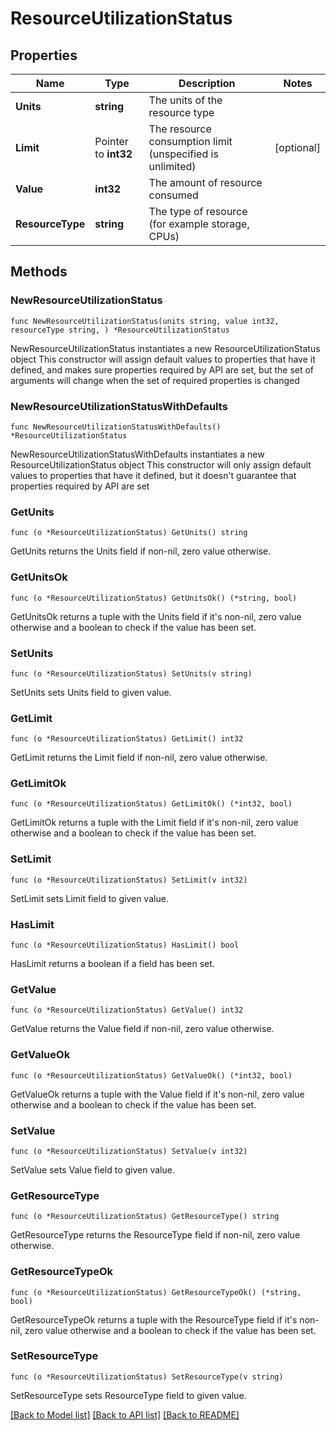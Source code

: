 # ResourceUtilizationStatus

## Properties

Name | Type | Description | Notes
------------ | ------------- | ------------- | -------------
**Units** | **string** | The units of the resource type | 
**Limit** | Pointer to **int32** | The resource consumption limit (unspecified is unlimited) | [optional] 
**Value** | **int32** | The amount of resource consumed | 
**ResourceType** | **string** | The type of resource (for example storage, CPUs) | 

## Methods

### NewResourceUtilizationStatus

`func NewResourceUtilizationStatus(units string, value int32, resourceType string, ) *ResourceUtilizationStatus`

NewResourceUtilizationStatus instantiates a new ResourceUtilizationStatus object
This constructor will assign default values to properties that have it defined,
and makes sure properties required by API are set, but the set of arguments
will change when the set of required properties is changed

### NewResourceUtilizationStatusWithDefaults

`func NewResourceUtilizationStatusWithDefaults() *ResourceUtilizationStatus`

NewResourceUtilizationStatusWithDefaults instantiates a new ResourceUtilizationStatus object
This constructor will only assign default values to properties that have it defined,
but it doesn't guarantee that properties required by API are set

### GetUnits

`func (o *ResourceUtilizationStatus) GetUnits() string`

GetUnits returns the Units field if non-nil, zero value otherwise.

### GetUnitsOk

`func (o *ResourceUtilizationStatus) GetUnitsOk() (*string, bool)`

GetUnitsOk returns a tuple with the Units field if it's non-nil, zero value otherwise
and a boolean to check if the value has been set.

### SetUnits

`func (o *ResourceUtilizationStatus) SetUnits(v string)`

SetUnits sets Units field to given value.


### GetLimit

`func (o *ResourceUtilizationStatus) GetLimit() int32`

GetLimit returns the Limit field if non-nil, zero value otherwise.

### GetLimitOk

`func (o *ResourceUtilizationStatus) GetLimitOk() (*int32, bool)`

GetLimitOk returns a tuple with the Limit field if it's non-nil, zero value otherwise
and a boolean to check if the value has been set.

### SetLimit

`func (o *ResourceUtilizationStatus) SetLimit(v int32)`

SetLimit sets Limit field to given value.

### HasLimit

`func (o *ResourceUtilizationStatus) HasLimit() bool`

HasLimit returns a boolean if a field has been set.

### GetValue

`func (o *ResourceUtilizationStatus) GetValue() int32`

GetValue returns the Value field if non-nil, zero value otherwise.

### GetValueOk

`func (o *ResourceUtilizationStatus) GetValueOk() (*int32, bool)`

GetValueOk returns a tuple with the Value field if it's non-nil, zero value otherwise
and a boolean to check if the value has been set.

### SetValue

`func (o *ResourceUtilizationStatus) SetValue(v int32)`

SetValue sets Value field to given value.


### GetResourceType

`func (o *ResourceUtilizationStatus) GetResourceType() string`

GetResourceType returns the ResourceType field if non-nil, zero value otherwise.

### GetResourceTypeOk

`func (o *ResourceUtilizationStatus) GetResourceTypeOk() (*string, bool)`

GetResourceTypeOk returns a tuple with the ResourceType field if it's non-nil, zero value otherwise
and a boolean to check if the value has been set.

### SetResourceType

`func (o *ResourceUtilizationStatus) SetResourceType(v string)`

SetResourceType sets ResourceType field to given value.



[[Back to Model list]](../README.md#documentation-for-models) [[Back to API list]](../README.md#documentation-for-api-endpoints) [[Back to README]](../README.md)


